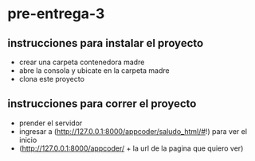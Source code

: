 # pre-entrega-3

## instrucciones para instalar el proyecto
+ crear una carpeta contenedora madre
+ abre la consola y ubicate en la carpeta madre
+ clona este proyecto

## instrucciones para correr el proyecto 
+ prender el servidor  
+ ingresar a (http://127.0.0.1:8000/appcoder/saludo_html/#!) para ver el inicio
+ (http://127.0.0.1:8000/appcoder/ + la url de la pagina que quiero ver)
